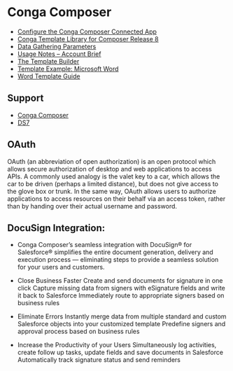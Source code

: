 # Conga Composer
* [Configure the Conga Composer Connected App](https://support.getconga.com/Conga_Composer/Getting_Started_with_Composer/Configuring_Composer/011Configure_the_Conga_Composer_Connected_App)
* [Conga Template Library for Composer Release 8](https://support.getconga.com/Conga_Composer/Creating_Composer_Templates/Composer_Template_Basics/Conga_Template_Library_for_Composer_Release_8)
* [Data Gathering Parameters](https://support.getconga.com/Conga_Composer/Customizing_Composer_with_Parameters/Composer_Parameter_Guide/Data_Gathering_Parameters)
* [Usage Notes –
 Account Brief](https://files.mtstatic.com/site_7557/draft_1581/0?Expires=1520376909&Signature=QE1LDtx4SxBhPv0cn62pmF4zP3H~oZ-ap6vb9WRHICxSIPDDR9P~sj6ucuokwnz2dKnfmqJKJU9zyu6IMc7sAPje-8lO0O11givMFO8NvhgAgRlZ7AwJbhIia2N2e-0HsBbrfmx-fsDcOrt3LI8DhNy6NnMeRRrBtnQB8o5Jh0s_&Key-Pair-Id=APKAJ5Y6AV4GI7A555NA)
* [The Template Builder](https://support.getconga.com/Conga_Composer/Creating_Composer_Templates/Composer_Template_Basics/03_The_Template_Builder)
* [Template Example: Microsoft Word](https://support.getconga.com/Conga_Composer/Creating_Composer_Templates/Word_Templates/Word_Template_Basics/04_Template_Example%3A_Microsoft_Word)
* [Word Template Guide](https://support.getconga.com/Conga_Composer/Creating_Composer_Templates/Word_Templates/Word_Template_Basics/00Word_Template_Guide)
## Support
* [Conga Composer](https://support.getconga.com/Conga_Composer)
* [DS7](https://support.getconga.com/Conga_Composer/Customizing_Composer_with_Parameters/Composer_Parameter_Guide/DS7)

## OAuth
OAuth (an abbreviation of open authorization) is an open protocol which allows secure authorization of desktop and web applications to access APIs. A commonly used analogy is the valet key to a car, which allows the car to be driven (perhaps a limited distance), but does not give access to the glove box or trunk. In the same way, OAuth allows users to authorize applications to access resources on their behalf via an access token, rather than by handing over their actual username and password.

## DocuSign Integration:
* Conga Composer’s seamless integration with DocuSign® for Salesforce® simplifies the entire document generation, delivery and execution process — eliminating steps to provide a seamless solution for your users and customers.

* Close Business Faster
Create and send documents for signature in one click
Capture missing data from signers with eSignature fields and write it back to Salesforce
Immediately route to appropriate signers based on business rules
* Eliminate Errors
Instantly merge data from multiple standard and custom Salesforce objects into your customized template
Predefine signers and approval process based on business rules
* Increase the Productivity of your Users
Simultaneously log activities, create follow up tasks, update fields and save documents in Salesforce
Automatically track signature status and send reminders

